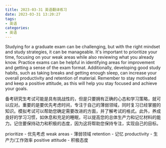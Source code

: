 ```yaml
---
title: 2023-03-31 英语翻译练习
date: 2023-03-31 13:20:27
tags:
- 英语
categories:
- 英语
---
```


Studying for a graduate exam can be challenging, but with the right mindset and study strategies, it can be manageable. It's important to prioritize your time, focusing on your weak areas while also reviewing what you already know. Practice exams can be helpful in identifying areas for improvement and getting a sense of the exam format. Additionally, developing good study habits, such as taking breaks and getting enough sleep, can increase your overall productivity and retention of material. Remember to stay motivated and keep a positive attitude, as this will help you stay focused and achieve your goals.

备考研究生考试可能是具有挑战性的，但是只要拥有正确的心态和学习策略，就可以应对。重要的是要优先考虑时间，专注于自己的薄弱领域，同时复习已经掌握的知识。模拟考试可以帮助您确定需要改进的方面，并了解考试的格式。此外，养成良好的学习习惯，如休息和充足的睡眠，可以提高您的总体生产力和记忆材料的能力。记住要保持动力和积极的态度，因为这将帮助您保持专注，实现自己的目标。

prioritize - 优先考虑
weak areas - 薄弱领域
retention - 记忆
productivity - 生产力/工作效率
positive attitude - 积极态度